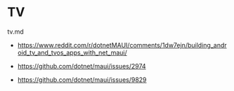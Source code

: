 # TV

tv.md

*   https://www.reddit.com/r/dotnetMAUI/comments/1dw7ejn/building_android_tv_and_tvos_apps_with_net_maui/

*   https://github.com/dotnet/maui/issues/2974

*   https://github.com/dotnet/maui/issues/9829
